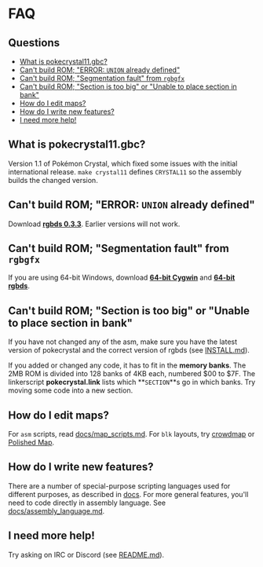 # FAQ


## Questions

- [What is pokecrystal11.gbc?](#what-is-pokecrystal11gbc)
- [Can't build ROM; "ERROR: `UNION` already defined"](#cant-build-rom-error-union-already-defined)
- [Can't build ROM; "Segmentation fault" from `rgbgfx`](#cant-build-rom-segmentation-fault-from-rgbgfx)
- [Can't build ROM; "Section is too big" or "Unable to place section in bank"](#cant-build-rom-section-is-too-big-or-unable-to-place-section-in-bank)
- [How do I edit maps?](#how-do-i-edit-maps)
- [How do I write new features?](#how-do-i-write-new-features)
- [I need more help!](#i-need-more-help)


## What is pokecrystal11.gbc?

Version 1.1 of Pokémon Crystal, which fixed some issues with the initial international release. `make crystal11` defines `CRYSTAL11` so the assembly builds the changed version.


## Can't build ROM; "ERROR: `UNION` already defined"

Download [**rgbds 0.3.3**](rgbds). Earlier versions will not work.


## Can't build ROM; "Segmentation fault" from `rgbgfx`

If you are using 64-bit Windows, download [**64-bit Cygwin**](cygwin) and [**64-bit rgbds**](rgbds).


## Can't build ROM; "Section is too big" or "Unable to place section in bank"

If you have not changed any of the asm, make sure you have the latest version of pokecrystal and the correct version of rgbds (see [INSTALL.md](INSTALL.md)).

If you added or changed any code, it has to fit in the **memory banks**. The 2MB ROM is divided into 128 banks of 4KB each, numbered $00 to $7F. The linkerscript **pokecrystal.link** lists which **`SECTION`**s go in which banks. Try moving some code into a new section.


## How do I edit maps?

For `asm` scripts, read [docs/map_scripts.md](docs/map_scripts.md). For `blk` layouts, try [crowdmap](crowdmap) or [Polished Map](polished-map).


## How do I write new features?

There are a number of special-purpose scripting languages used for different purposes, as described in [docs](docs/). For more general features, you'll need to code directly in assembly language. See [docs/assembly_language.md](docs/assembly_language.md).


## I need more help!

Try asking on IRC or Discord (see [README.md](README.md)).

[cygwin]: https://cygwin.com/install.html
[rgbds]: https://github.com/rednex/rgbds/releases
[crowdmap]: https://github.com/yenatch/crowdmap/
[polished-map]: https://github.com/roukaour/polished-map
